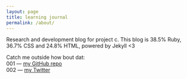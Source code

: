 ```yaml
---
layout: page
title: learning journal
permalink: /about/
---
```


Research and development blog for project c.
This blog is 38.5% Ruby, 36.7% CSS and 24.8% HTML, powered by Jekyll <3

Catch me outside how bout dat:<br />
<span class="feed">001</span> — [my GitHub repo][miles-gh] <br />
<span class="feed">002</span> — [my Twitter][miles-twitter]


[miles-gh]:   https://github.com/piccolazucca
[miles-twitter]: https://twitter.com/studionugae

